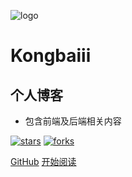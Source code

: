 ![logo](_media/logo.png)

# Kongbaiii

## 个人博客

- 包含前端及后端相关内容
    
[![stars](https://badgen.net/github/stars/kongbaiii/kongbaiii.github.io?icon=github&color=4ab8a1)](https://github.com/kongbaiii/kongbaiii.github.io) [![forks](https://badgen.net/github/forks/fuzhengwei/fuzhengwei.github.io?icon=github&color=4ab8a1)](https://github.com/fuzhengwei/fuzhengwei.github.io) 

[GitHub](<https://github.com/kongbaiii/Kongbaiii.github.io>)
[开始阅读](README.md)
